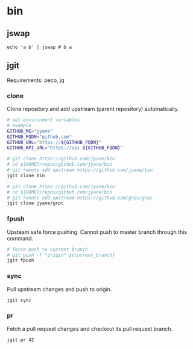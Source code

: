 # bin

## jswap
```
echo 'a b' | jswap # b a
```

## jgit
Requirements: peco, jq

### clone
Clone repository and add upstream (parent repository) automatically.

``` sh
# set environment variables
# example
GITHUB_ME="jyane"
GITHUB_FQDN="github.com"
GITHUB_URL="https://${GITHUB_FQDN}"
GITHUB_API_URL="https://api.${GITHUB_FQDN}"

# git clone https://github.com/jyane/bin
# cd ${HOME}/repos/github.com/jyane/bin
# git remote add upstream https://github.com/jyane/bin
jgit clone bin

# git clone https://github.com/jyane/bin
# cd ${HOME}/repos/github.com/jyane/bin
# git remote add upstream https://github.com/grpc/grpc
jgit clone jyane/grpc
```

### fpush
Upsteam safe force pushing.
Cannot push to master branch through this command.

``` sh
# force push to current branch
# git push -f "origin" ${current_branch}
jgit fpush
```

### sync
Pull upstream changes and push to origin.

``` sh
jgit sync
```

### pr
Fetch a pull request changes and checkout its pull request branch.

```
jgit pr 42
```
